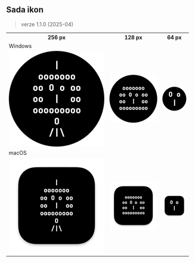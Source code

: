 ## Sada ikon

> verze 1.1.0 (2025-04)

<table>
  <tr>
    <th>256 px</th>
    <th>128 px</th>
    <th>64 px</th>
  </tr>
  <tr>
    <td colspan="3">Windows</td>
  </tr>
  <tr>
    <td><img src="ico-256.png" alt="256px ikonka pro Windows"></td>
    <td><img src="ico-128.png" alt="128px ikonka pro Windows"></td>
    <td><img src="ico-64.png" alt="64px ikonka pro Windows"></td>
  </tr>
  <tr>
    <td colspan="3">macOS</td>
  </tr>
  <tr>
    <td><img src="mac/mac-ico.iconset/icon_256x256.png" alt="256px ikonka pro macOS"></td>
    <td><img src="mac/mac-ico.iconset/icon_128x128.png" alt="128px ikonka pro macOS"></td>
    <td><img src="mac/mac-ico.iconset/icon_32x32@2x.png" alt="64px ikonka pro macOS"></td>
  </tr>
</table>
